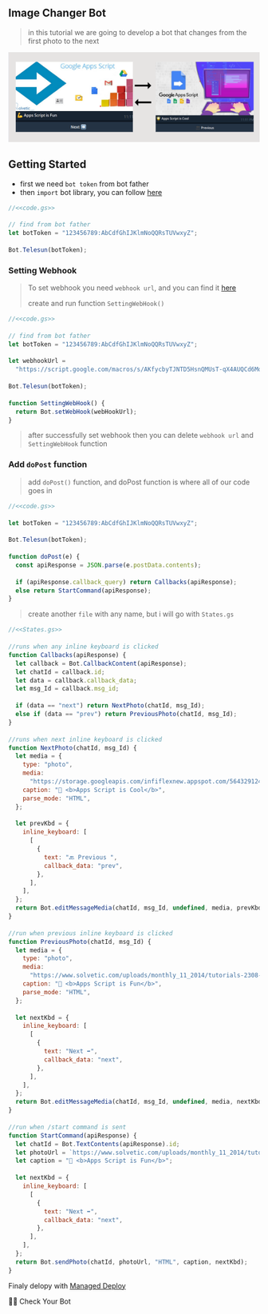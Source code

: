 ## Image Changer Bot

> in this tutorial we are going to develop a bot that changes from the first photo to the next

![Image Changer](../../../assets/example/Image%20changer.png)

## Getting Started

- first we need `bot token` from bot father
- then `import` bot library, you can follow [here](https://github.com/abdiu34567/telesun.js/blob/main/ImportingLib.md)

```js
//<<code.gs>>

// find from bot father
let botToken = "123456789:AbCdfGhIJKlmNoQQRsTUVwxyZ";

Bot.Telesun(botToken);
```

### Setting Webhook

> To set webhook you need `webhook url`, and you can find it [here](https://github.com/abdiu34567/telesun.js/blob/main/Deployments/First%20Time%20Deployment.md)
>
> create and run function `SettingWebHook()`

```js
//<<code.gs>>

// find from bot father
let botToken = "123456789:AbCdfGhIJKlmNoQQRsTUVwxyZ";

let webhookUrl =
  "https://script.google.com/macros/s/AKfycbyTJNTD5HsnQMUsT-qX4AUQCd6Moex3zyf9cgdmlzly-mPxmlRlaxzt8lKhljq1zr6Ow/exec";

Bot.Telesun(botToken);

function SettingWebHook() {
  return Bot.setWebHook(webHookUrl);
}
```

> after successfully set webhook then you can delete `webhook url` and `SettingWebHook` function

### Add `doPost` function

> add `doPost()` function, and doPost function is where all of our code goes in

```js
//<<code.gs>>

let botToken = "123456789:AbCdfGhIJKlmNoQQRsTUVwxyZ";

Bot.Telesun(botToken);

function doPost(e) {
  const apiResponse = JSON.parse(e.postData.contents);

  if (apiResponse.callback_query) return Callbacks(apiResponse);
  else return StartCommand(apiResponse);
}
```

> create another `file` with any name, but i will go with `States.gs`

```js
//<<States.gs>>

//runs when any inline keyboard is clicked
function Callbacks(apiResponse) {
  let callback = Bot.CallbackContent(apiResponse);
  let chatId = callback.id;
  let data = callback.callback_data;
  let msg_Id = callback.msg_id;

  if (data == "next") return NextPhoto(chatId, msg_Id);
  else if (data == "prev") return PreviousPhoto(chatId, msg_Id);
}

//runs when next inline keyboard is clicked
function NextPhoto(chatId, msg_Id) {
  let media = {
    type: "photo",
    media:
      "https://storage.googleapis.com/infiflexnew.appspot.com/5643291244625920",
    caption: "🌟 <b>Apps Script is Cool</b>",
    parse_mode: "HTML",
  };

  let prevKbd = {
    inline_keyboard: [
      [
        {
          text: "🔙 Previous ",
          callback_data: "prev",
        },
      ],
    ],
  };
  return Bot.editMessageMedia(chatId, msg_Id, undefined, media, prevKbd);
}

//run when previous inline keyboard is clicked
function PreviousPhoto(chatId, msg_Id) {
  let media = {
    type: "photo",
    media:
      "https://www.solvetic.com/uploads/monthly_11_2014/tutorials-2308-0-91146200-1417046587.jpg",
    caption: "💪 <b>Apps Script is Fun</b>",
    parse_mode: "HTML",
  };

  let nextKbd = {
    inline_keyboard: [
      [
        {
          text: "Next ➡️",
          callback_data: "next",
        },
      ],
    ],
  };
  return Bot.editMessageMedia(chatId, msg_Id, undefined, media, nextKbd);
}

//run when /start command is sent
function StartCommand(apiResponse) {
  let chatId = Bot.TextContents(apiResponse).id;
  let photoUrl = `https://www.solvetic.com/uploads/monthly_11_2014/tutorials-2308-0-91146200-1417046587.jpg`;
  let caption = "💪 <b>Apps Script is Fun</b>";

  let nextKbd = {
    inline_keyboard: [
      [
        {
          text: "Next ➡️",
          callback_data: "next",
        },
      ],
    ],
  };
  return Bot.sendPhoto(chatId, photoUrl, "HTML", caption, nextKbd);
}
```

Finaly delopy with [Managed Deploy](https://github.com/abdiu34567/telesun.js/blob/main/Deployments/Manage%20Deployment.md)

🌟💪 Check Your Bot
